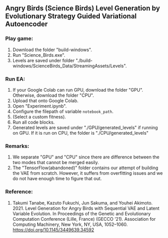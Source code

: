 ## Angry Birds (Science Birds) Level Generation by Evolutionary Strategy Guided Variational Autoencoder

### Play game:

1. Download the folder "build-windows".
2. Run "Science_Birds.exe".
3. Levels are saved under folder "./build-windows/ScienceBirds_Data/StreamingAssets/Levels".

### Run EA:

1. If your Google Colab can run GPU, download the folder "GPU". Otherwise, download the folder "CPU".
2. Upload that onto Google Colab.
3. Open "Experiment.ipynb".
4. Configure the filepath of variable `notebook_path`.
5. (Select a custom fitness).
6. Run all code blocks.
7. Generated levels are saved under "./GPU/generated_levels" if running on GPU. If it is run on CPU, the folder is "./CPU/generated_levels"

### Remarks:
1. We separate "GPU" and "CPU" since there are difference between the two modes that cannot be merged easily.
2. The "TensorFlow(abandoned)" folder contains our attempt of building the VAE from scratch. However, it suffers from overfitting issues and we do not have enough time to figure that out.

### Reference:
1. Takumi Tanabe, Kazuto Fukuchi, Jun Sakuma, and Youhei Akimoto. 2021. Level Generation for Angry Birds with Sequential VAE and Latent Variable Evolution. In Proceedings of the Genetic and Evolutionary Computation Conference (Lille, France) (GECCO ’21). Association for Computing Machinery, New York, NY, USA, 1052–1060. <https://doi.org/10.1145/3449639.34592>
